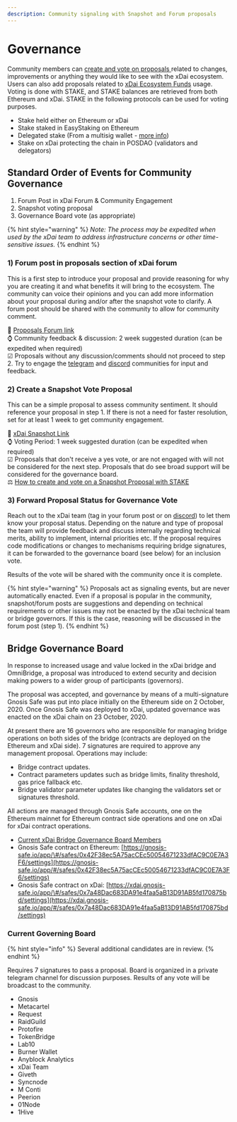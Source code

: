 ```yaml
---
description: Community signaling with Snapshot and Forum proposals
---
```


# Governance

Community members can [create and vote on proposals ](https://forum.poa.network/c/xdai-chain/xdai-proposals/43)related to changes, improvements or anything they would like to see with the xDai ecosystem. Users can also add proposals related to [xDai Ecosystem Funds](../../about-xdai/roadmap/ecosystem-fund-roadmap.md) usage.  Voting is done with STAKE, and STAKE balances are retrieved from both Ethereum and xDai. STAKE in the following protocols can be used for voting purposes.

* Stake held either on Ethereum or xDai
* Stake staked in EasyStaking on Ethereum
* Delegated stake \(From a multisig wallet - [more info](stake-weighted-voting/delegate-stake-voting-weight-with-gnosis-safe.md)\)
* Stake on xDai protecting the chain in POSDAO \(validators and delegators\)

## **Standard Order of Events for Community Governance**

1. Forum Post in xDai Forum & Community Engagement
2. Snapshot voting proposal
3. Governance Board vote \(as appropriate\)

{% hint style="warning" %}
_Note: The process may be expedited when used by the xDai team to address infrastructure concerns or other time-sensitive issues._
{% endhint %}

### 1\) Forum post in proposals section of xDai forum

This is a first step to introduce your proposal and provide reasoning for why you are creating it and what benefits it will bring to the ecosystem. The community can voice their opinions and you can add more information about your proposal during and/or after the snapshot vote to clarify. A forum post should be shared with the community to allow for community comment.  
  
🔗 [Proposals Forum link](https://forum.poa.network/c/xdai-chain/xdai-proposals/43)  
⌚ Community feedback & discussion: 2 week suggested duration \(can be expedited when required\)  
☑ Proposals without any discussion/comments should not proceed to step 2. Try to engage the [telegram](https://t.me/xdaistable) and [discord](https://discord.gg/mPJ9zkq) communities for input and feedback.  


### 2\) Create a Snapshot Vote Proposal

This can be a simple proposal to assess community sentiment. It should reference your proposal in step 1. If there is not a need for faster resolution, set for at least 1 week to get community engagement.  
  
🔗 [xDai Snapshot Link](https://snapshot.org/#/xdaistake.eth)  
⌚ Voting Period: 1 week suggested duration \(can be expedited when required\)  
☑ Proposals that don't receive a yes vote, or are not engaged with will not be considered for the next step. Proposals that do see broad support will be considered for the governance board.  
 ⚖ [How to create and vote on a Snapshot Proposal with STAKE](stake-weighted-voting/)

### 3\) Forward Proposal Status for Governance Vote 

Reach out to the xDai team \(tag in your forum post or on [discord](https://discord.gg/mPJ9zkq)\) to let them know your proposal status. Depending on the nature and type of proposal the team will provide feedback and discuss internally regarding technical merits, ability to implement, internal priorities etc. If the proposal requires code modifications or changes to mechanisms requiring bridge signatures, it can be forwarded to the governance board \(see below\) for an inclusion vote.   
  
Results of the vote will be shared with the community once it is complete.

{% hint style="warning" %}
Proposals act as signaling events, but are never automatically enacted. Even if a proposal is popular in the community, snapshot/forum posts are suggestions and depending on technical requirements or other issues may not be enacted by the xDai technical team or bridge governors. If this is the case, reasoning will be discussed in the forum post \(step 1\).
{% endhint %}

## Bridge Governance Board

In response to increased usage and value locked in the xDai bridge and OmniBridge, a proposal was introduced to extend security and decision making powers to a wider group of participants \(governors\).

The proposal was accepted, and governance by means of a multi-signature Gnosis Safe was put into place initially on the Ethereum side on 2 October, 2020. Once Gnosis Safe was deployed to xDai, updated governance was enacted on the xDai chain on 23 October, 2020.

At present there are 16 governors who are responsible for managing bridge operations on both sides of the bridge \(contracts are deployed on the Ethereum and xDai side\). 7 signatures are required to approve any management proposal. Operations may include:

* Bridge contract updates.
* Contract parameters updates such as bridge limits, finality threshold, gas price fallback etc.
* Bridge validator parameter updates like changing the validators set or signatures threshold.

All actions are managed through Gnosis Safe accounts, one on the Ethereum mainnet for Ethereum contract side operations and one on xDai for xDai contract operations.

* [Current xDai Bridge Governance Board Members](../../for-validators/for-bridge-validators/)
* Gnosis Safe contract on Ethereum: [https://gnosis-safe.io/app/\#/safes/0x42F38ec5A75acCEc50054671233dfAC9C0E7A3F6/settings](https://gnosis-safe.io/app/#/safes/0x42F38ec5A75acCEc50054671233dfAC9C0E7A3F6/settings)
* Gnosis Safe contract on xDai: [https://xdai.gnosis-safe.io/app/\#/safes/0x7a48Dac683DA91e4faa5aB13D91AB5fd170875bd/settings](https://xdai.gnosis-safe.io/app/#/safes/0x7a48Dac683DA91e4faa5aB13D91AB5fd170875bd/settings)

### Current Governing Board

{% hint style="info" %}
Several additional candidates are in review.
{% endhint %}

Requires 7 signatures to pass a proposal. Board is organized in a private telegram channel for discussion purposes. Results of any vote will be broadcast to the community.

* Gnosis
* Metacartel
* Request 
* RaidGuild
* Protofire 
* TokenBridge
* Lab10
* Burner Wallet
* Anyblock Analytics
* xDai Team
* Giveth
* Syncnode
* M Conti
* Peerion
* 01Node
* 1Hive

